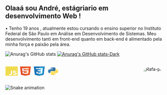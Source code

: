 ## Olaaá sou André, estágriario em desenvolvimento Web !

  •  Tenho 19 anos , atualmente estou cursando o ensino superior no Instituto Federal de São Paulo em Análise em Desenvolvimento de Sistemas. Meu desenvolvimento tanti em front-end quanto em back-end é alimentado pela minha força e paixão pela área.

![Anurag's GitHub stats](https://github-readme-stats.vercel.app/api?username=AndreVsc&show_icons=true&theme=transparent&count_private=true&hide=contribs&hide_title=true&card_width=900px)
[![Anurag's GitHub stats-Dark](https://github-readme-stats.vercel.app/api?username=AndreVsc&show_icons=true&theme=dark#gh-dark-mode-only)](https://github.com/anuraghazra/github-readme-stats#gh-dark-mode-only)


<div> <br>
    <img align="center" alt="Rafa-Js" height="30" width="40" src="https://raw.githubusercontent.com/devicons/devicon/master/icons/javascript/javascript-plain.svg">
    <img align="center" alt="Rafa-HTML" height="30" width="40" src="https://raw.githubusercontent.com/devicons/devicon/master/icons/html5/html5-original.svg">
    <img align="center" alt="Rafa-CSS" height="30" width="40" src="https://raw.githubusercontent.com/devicons/devicon/master/icons/css3/css3-original.svg">
    <img align="center" alt="Rafa-Python" height="30" width="40" src="https://raw.githubusercontent.com/devicons/devicon/master/icons/python/python-original.svg">
   <img align="right" alt="Rafa-pic" height="150" style="border-radius:50px;" src="https://cdn.picrew.me/shareImg/org/202305/1747767_be9xvvQg.png?width=676&height=676">

 </div>

##

![Snake animation](https://github-readme-stats.vercel.app/api?username=AndreVsc)
